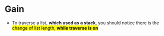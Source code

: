 # Gain
- To traverse a list, **which used as a stack**, you should notice there is the <mark>change of list length, **while traverse is on**</mark>
